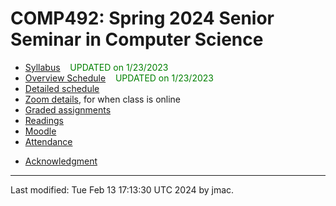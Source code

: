 # COMP492: Spring 2024 Senior Seminar in Computer Science

<!-- ![Senior seminar tea party 2023](images/sensem-teaparty-2023-lowres.jpg) -->
<!-- [high-resolution version](images/sensem-teaparty-2023.jpg) -->


* [Syllabus](syllabus-1-23-2024.docx) &nbsp;&nbsp;&nbsp;<font color="green">UPDATED on 1/23/2023</font>
* [Overview Schedule](schedule-1-23-2024c.xlsx)  &nbsp;&nbsp;&nbsp;<font color="green">UPDATED on 1/23/2023</font> 
* [Detailed schedule](resources)
* [Zoom details](https://lms.dickinson.edu/mod/page/view.php?id=1241534), for when class is online
* [Graded assignments](hw)
* [Readings](readings.md)
* [Moodle](https://lms.dickinson.edu/course/view.php?id=55453)
* [Attendance](attendance.md)
<!-- * [WiD repos](wid-repos.md) -->
* [Acknowledgment](acknowledgment.md)





----
Last modified: Tue Feb 13 17:13:30 UTC 2024 by jmac.
